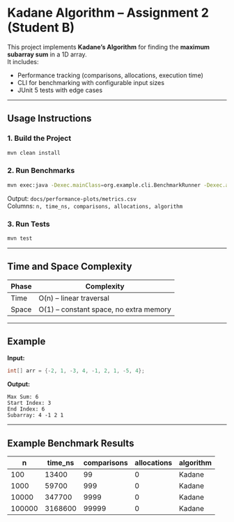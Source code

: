 # Kadane Algorithm – Assignment 2 (Student B)

This project implements **Kadane’s Algorithm** for finding the **maximum subarray sum** in a 1D array.  
It includes:
-  Performance tracking (comparisons, allocations, execution time)
-  CLI for benchmarking with configurable input sizes
-  JUnit 5 tests with edge cases

---

##  Usage Instructions

### 1. Build the Project

```bash
mvn clean install
```

### 2. Run Benchmarks

```bash
mvn exec:java -Dexec.mainClass=org.example.cli.BenchmarkRunner -Dexec.args="100 1000 10000"
```

 Output: `docs/performance-plots/metrics.csv`  
 Columns: `n, time_ns, comparisons, allocations, algorithm`

### 3. Run Tests

```bash
mvn test
```

---

##  Time and Space Complexity

| Phase | Complexity |
|-------|------------|
| Time  | O(n) – linear traversal |
| Space | O(1) – constant space, no extra memory |

---

##  Example

**Input:**

```java
int[] arr = {-2, 1, -3, 4, -1, 2, 1, -5, 4};
```

**Output:**

```
Max Sum: 6
Start Index: 3
End Index: 6
Subarray: 4 -1 2 1
```

---

##  Example Benchmark Results

| n       | time_ns | comparisons | allocations | algorithm |
|---------|---------|-------------|-------------|-----------|
| 100     | 13400   | 99          | 0           | Kadane    |
| 1000    | 59700   | 999         | 0           | Kadane    |
| 10000   | 347700  | 9999        | 0           | Kadane    |
| 100000  | 3168600 | 99999       | 0           | Kadane    |




